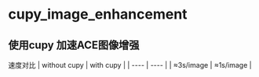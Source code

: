 # cupy_image_enhancement
## 使用cupy 加速ACE图像增强
速度对比
|  without cupy   | with cupy  |
|  ----  | ----  |
| ≈3s/image  | ≈1s/image |

